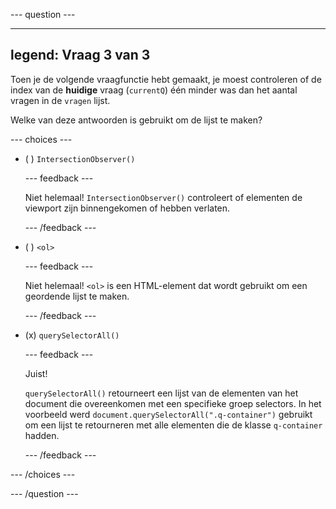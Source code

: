 \--- question ---

---

## legend: Vraag 3 van 3

Toen je de volgende vraagfunctie hebt gemaakt, je moest controleren of de index van de **huidige** vraag (`currentQ`) één minder was dan het aantal vragen in de `vragen` lijst.

Welke van deze antwoorden is gebruikt om de lijst te maken?

\--- choices ---

- ( ) `IntersectionObserver()`

  \--- feedback ---

  Niet helemaal! `IntersectionObserver()` controleert of elementen de viewport zijn binnengekomen of hebben verlaten.

  \--- /feedback ---

- ( ) `<ol>`

  \--- feedback ---

  Niet helemaal! `<ol>` is een HTML-element dat wordt gebruikt om een geordende lijst te maken.

  \--- /feedback ---

- (x) `querySelectorAll()`

  \--- feedback ---

  Juist!

  `querySelectorAll()` retourneert een lijst van de elementen van het document die overeenkomen met een specifieke groep selectors. In het voorbeeld werd `document.querySelectorAll(".q-container")` gebruikt om een lijst te retourneren met alle elementen die de klasse `q-container` hadden.

  \--- /feedback ---

\--- /choices ---

\--- /question ---
